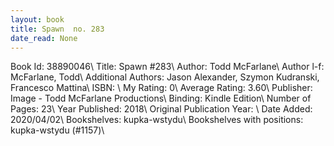 ```yaml
---
layout: book
title: Spawn  no. 283
date_read: None
---
```


Book Id: 38890046\ 
Title: Spawn #283\ 
Author: Todd McFarlane\ 
Author l-f: McFarlane, Todd\ 
Additional Authors: Jason Alexander, Szymon Kudranski, Francesco Mattina\ 
ISBN: \ 
My Rating: 0\ 
Average Rating: 3.60\ 
Publisher: Image - Todd McFarlane Productions\ 
Binding: Kindle Edition\ 
Number of Pages: 23\ 
Year Published: 2018\ 
Original Publication Year: \ 
Date Added: 2020/04/02\ 
Bookshelves: kupka-wstydu\ 
Bookshelves with positions: kupka-wstydu (#1157)\ 

